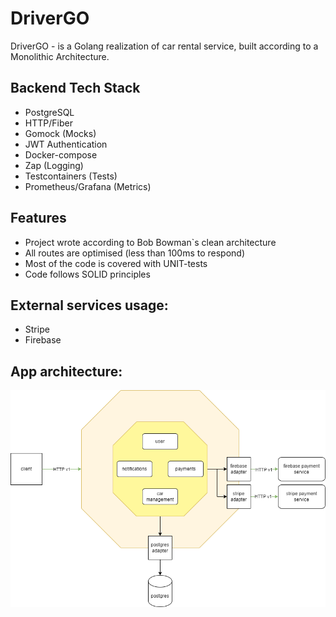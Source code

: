 # DriverGO
DriverGO - is a Golang realization of car rental service, built according to a Monolithic Architecture.

## Backend Tech Stack
- PostgreSQL
- HTTP/Fiber
- Gomock (Mocks)
- JWT Authentication
- Docker-compose
- Zap (Logging)
- Testcontainers (Tests)
- Prometheus/Grafana (Metrics)

## Features
- Project wrote according to Bob Bowman`s clean architecture
- All routes are optimised (less than 100ms to respond)
- Most of the code is covered with UNIT-tests
- Code follows SOLID principles

## External services usage:
- Stripe
- Firebase

## App architecture:
![architecture](driverGO.drawio.png)